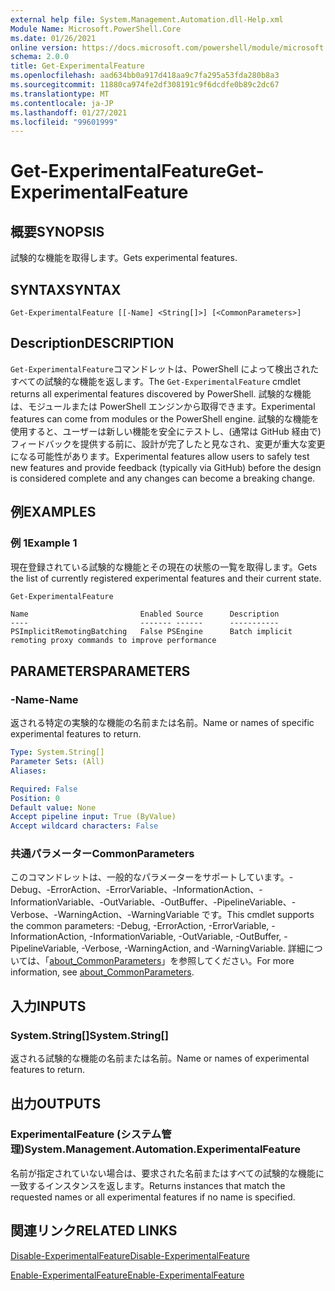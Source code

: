 ```yaml
---
external help file: System.Management.Automation.dll-Help.xml
Module Name: Microsoft.PowerShell.Core
ms.date: 01/26/2021
online version: https://docs.microsoft.com/powershell/module/microsoft.powershell.core/get-experimentalfeature?view=powershell-7.2&WT.mc_id=ps-gethelp
schema: 2.0.0
title: Get-ExperimentalFeature
ms.openlocfilehash: aad634bb0a917d418aa9c7fa295a53fda280b8a3
ms.sourcegitcommit: 11880ca974fe2df308191c9f6dcdfe0b89c2dc67
ms.translationtype: MT
ms.contentlocale: ja-JP
ms.lasthandoff: 01/27/2021
ms.locfileid: "99601999"
---
```

# <span data-ttu-id="6ea99-102">Get-ExperimentalFeature</span><span class="sxs-lookup"><span data-stu-id="6ea99-102">Get-ExperimentalFeature</span></span>

## <span data-ttu-id="6ea99-103">概要</span><span class="sxs-lookup"><span data-stu-id="6ea99-103">SYNOPSIS</span></span>
<span data-ttu-id="6ea99-104">試験的な機能を取得します。</span><span class="sxs-lookup"><span data-stu-id="6ea99-104">Gets experimental features.</span></span>

## <span data-ttu-id="6ea99-105">SYNTAX</span><span class="sxs-lookup"><span data-stu-id="6ea99-105">SYNTAX</span></span>

```
Get-ExperimentalFeature [[-Name] <String[]>] [<CommonParameters>]
```

## <span data-ttu-id="6ea99-106">Description</span><span class="sxs-lookup"><span data-stu-id="6ea99-106">DESCRIPTION</span></span>

<span data-ttu-id="6ea99-107">`Get-ExperimentalFeature`コマンドレットは、PowerShell によって検出されたすべての試験的な機能を返します。</span><span class="sxs-lookup"><span data-stu-id="6ea99-107">The `Get-ExperimentalFeature` cmdlet returns all experimental features discovered by PowerShell.</span></span>
<span data-ttu-id="6ea99-108">試験的な機能は、モジュールまたは PowerShell エンジンから取得できます。</span><span class="sxs-lookup"><span data-stu-id="6ea99-108">Experimental features can come from modules or the PowerShell engine.</span></span> <span data-ttu-id="6ea99-109">試験的な機能を使用すると、ユーザーは新しい機能を安全にテストし、(通常は GitHub 経由で) フィードバックを提供する前に、設計が完了したと見なされ、変更が重大な変更になる可能性があります。</span><span class="sxs-lookup"><span data-stu-id="6ea99-109">Experimental features allow users to safely test new features and provide feedback (typically via GitHub) before the design is considered complete and any changes can become a breaking change.</span></span>

## <span data-ttu-id="6ea99-110">例</span><span class="sxs-lookup"><span data-stu-id="6ea99-110">EXAMPLES</span></span>

### <span data-ttu-id="6ea99-111">例 1</span><span class="sxs-lookup"><span data-stu-id="6ea99-111">Example 1</span></span>

<span data-ttu-id="6ea99-112">現在登録されている試験的な機能とその現在の状態の一覧を取得します。</span><span class="sxs-lookup"><span data-stu-id="6ea99-112">Gets the list of currently registered experimental features and their current state.</span></span>

```powershell
Get-ExperimentalFeature
```

```Output
Name                         Enabled Source      Description
----                         ------- ------      -----------
PSImplicitRemotingBatching   False PSEngine      Batch implicit remoting proxy commands to improve performance
```

## <span data-ttu-id="6ea99-113">PARAMETERS</span><span class="sxs-lookup"><span data-stu-id="6ea99-113">PARAMETERS</span></span>

### <span data-ttu-id="6ea99-114">-Name</span><span class="sxs-lookup"><span data-stu-id="6ea99-114">-Name</span></span>

<span data-ttu-id="6ea99-115">返される特定の実験的な機能の名前または名前。</span><span class="sxs-lookup"><span data-stu-id="6ea99-115">Name or names of specific experimental features to return.</span></span>

```yaml
Type: System.String[]
Parameter Sets: (All)
Aliases:

Required: False
Position: 0
Default value: None
Accept pipeline input: True (ByValue)
Accept wildcard characters: False
```

### <span data-ttu-id="6ea99-116">共通パラメーター</span><span class="sxs-lookup"><span data-stu-id="6ea99-116">CommonParameters</span></span>

<span data-ttu-id="6ea99-117">このコマンドレットは、一般的なパラメーターをサポートしています。-Debug、-ErrorAction、-ErrorVariable、-InformationAction、-InformationVariable、-OutVariable、-OutBuffer、-PipelineVariable、-Verbose、-WarningAction、-WarningVariable です。</span><span class="sxs-lookup"><span data-stu-id="6ea99-117">This cmdlet supports the common parameters: -Debug, -ErrorAction, -ErrorVariable, -InformationAction, -InformationVariable, -OutVariable, -OutBuffer, -PipelineVariable, -Verbose, -WarningAction, and -WarningVariable.</span></span> <span data-ttu-id="6ea99-118">詳細については、「[about_CommonParameters](https://go.microsoft.com/fwlink/?LinkID=113216)」を参照してください。</span><span class="sxs-lookup"><span data-stu-id="6ea99-118">For more information, see [about_CommonParameters](https://go.microsoft.com/fwlink/?LinkID=113216).</span></span>

## <span data-ttu-id="6ea99-119">入力</span><span class="sxs-lookup"><span data-stu-id="6ea99-119">INPUTS</span></span>

### <span data-ttu-id="6ea99-120">System.String[]</span><span class="sxs-lookup"><span data-stu-id="6ea99-120">System.String[]</span></span>

<span data-ttu-id="6ea99-121">返される試験的な機能の名前または名前。</span><span class="sxs-lookup"><span data-stu-id="6ea99-121">Name or names of experimental features to return.</span></span>

## <span data-ttu-id="6ea99-122">出力</span><span class="sxs-lookup"><span data-stu-id="6ea99-122">OUTPUTS</span></span>

### <span data-ttu-id="6ea99-123">ExperimentalFeature (システム管理)</span><span class="sxs-lookup"><span data-stu-id="6ea99-123">System.Management.Automation.ExperimentalFeature</span></span>

<span data-ttu-id="6ea99-124">名前が指定されていない場合は、要求された名前またはすべての試験的な機能に一致するインスタンスを返します。</span><span class="sxs-lookup"><span data-stu-id="6ea99-124">Returns instances that match the requested names or all experimental features if no name is specified.</span></span>

## <span data-ttu-id="6ea99-125">関連リンク</span><span class="sxs-lookup"><span data-stu-id="6ea99-125">RELATED LINKS</span></span>

[<span data-ttu-id="6ea99-126">Disable-ExperimentalFeature</span><span class="sxs-lookup"><span data-stu-id="6ea99-126">Disable-ExperimentalFeature</span></span>](Disable-ExperimentalFeature.md)

[<span data-ttu-id="6ea99-127">Enable-ExperimentalFeature</span><span class="sxs-lookup"><span data-stu-id="6ea99-127">Enable-ExperimentalFeature</span></span>](Enable-ExperimentalFeature.md)
